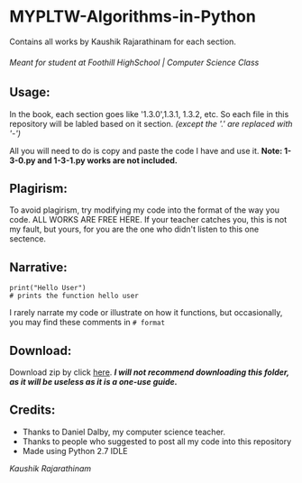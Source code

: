 # MYPLTW-Algorithms-in-Python
Contains all works by Kaushik Rajarathinam for each section.

###### Meant for student at Foothill HighSchool | Computer Science Class

## Usage:
In the book, each section goes like '1.3.0',1.3.1, 1.3.2, etc.
So each file in this repository will be labled based on it section. _(except the '.' are replaced with '-')_

All you will need to do is copy and paste the code I have and use it.
__Note: 1-3-0.py and 1-3-1.py works are not included.__

## Plagirism:
To avoid plagirism, try modifying my code into the format of the way you code.
ALL WORKS ARE FREE HERE. If your teacher catches you, this is not my fault, but yours, for you are the one 
who didn't listen to this one sectence.

## Narrative:
```
print("Hello User")
# prints the function hello user
```
I rarely narrate my code or illustrate on how it functions, but occasionally, you may find these comments in ``# format``

## Download:
Download zip by click [here](https://github.com/Kaushik-Rajarathinam/MYPLTW-Algorithms-in-Python/archive/master.zip).
___I will not recommend downloading this folder, as it will be useless as it is a one-use guide.___

## Credits:
- Thanks to Daniel Dalby, my computer science teacher.
- Thanks to people who suggested to post all my code into this repository
- Made using Python 2.7 IDLE

_Kaushik Rajarathinam_ 
